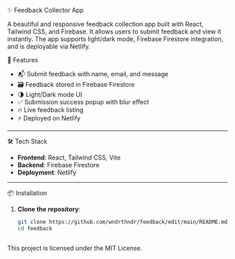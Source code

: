  ✨ Feedback Collector App

A beautiful and responsive feedback collection app built with React, Tailwind CSS, and Firebase. It allows users to submit feedback and view it instantly. The app supports light/dark mode, Firebase Firestore integration, and is deployable via Netlify.

 🚀 Features

- 📬 Submit feedback with name, email, and message  
- 🗃️ Feedback stored in Firebase Firestore  
- 🌗 Light/Dark mode UI  
- ✅ Submission success popup with blur effect  
- 🔥 Live feedback listing  
- ⚡ Deployed on Netlify  

---

 🛠️ Tech Stack

- **Frontend**: React, Tailwind CSS, Vite  
- **Backend**: Firebase Firestore  
- **Deployment**: Netlify  

---

 📦 Installation

1. **Clone the repository**:
   ```bash
   git clone https://github.com/wndrthndr/feedback/edit/main/README.md
   cd feedback



This project is licensed under the MIT License.
